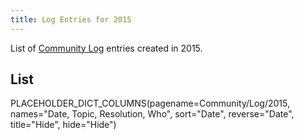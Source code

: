 ```yaml
---
title: Log Entries for 2015
---
```



List of [Community Log](/Community/Logs) entries created in 2015.



## List

PLACEHOLDER_DICT_COLUMNS(pagename=Community/Log/2015, names="Date, Topic, Resolution, Who", sort="Date", reverse="Date", title="Hide", hide="Hide")
